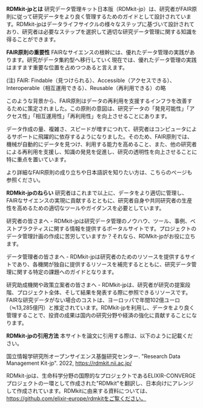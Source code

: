 **RDMkit-jpとは**
研究データ管理キット日本版（RDMkit-jp）は、研究者がFAIR原則に従って研究データをより良く管理するためのガイドとして設計されています。RDMkit-jpはデータライフサイクルの様々なステップに基づいて設計されており、研究者は必要なステップを選択して適切な研究データ管理に関する知識を得ることができます。


**FAIR原則の重要性**
FAIRなサイエンスの根幹には、優れたデータ管理の実践があります。研究がデータ集約型へ移行していく現在では、優れたデータ管理の実践はますます重要な位置を占めつつあると言えます。

(注) FAIR: Findable（見つけられる）、Accessible（アクセスできる）、Interoperable（相互運用できる）、Reusable（再利用できる）の略

このような背景から、FAIR原則はデータの再利用を支援するインフラを改善するために策定されました。この原則の意図は、研究データの「発見可能性」「アクセス性」「相互運用性」「再利用性」を向上させることにあります。

データ作成の量、複雑さ、スピードが増すにつれて、研究者はコンピュータによるサポートに飛躍的に依存するようになりました。そのため、FAIR原則では、機械が自動的にデータを見つけ、利用する能力を高めること、また、他の研究者による再利用を支援し、知識の発見を促進し、研究の透明性を向上させることに特に重点を置いています。


より詳細なFAIR原則の成り立ちや日本語訳を知りたい方は、こちらのページも参照ください。


**RDMkit-jpのねらい**
研究者はこれまで以上に、データをより適切に管理し、FAIRなサイエンスの実現に貢献するとともに、研究者自身や共同研究者の生産性を高めるための適切なツールやガイダンスを必要としています。

研究者の皆さまへ - RDMkit-jpは研究データ管理のノウハウ、ツール、事例、ベストプラクティスに関する情報を提供するポータルサイトです。プロジェクトのデータ管理計画の作成に苦労していますか？それなら、RDMkit-jpがお役に立ちます。


データ管理者の皆さまへ - RDMkit-jpは研究者のためのリソースを提供するサイトであり、各機関が独自に提供するリソースを補完するとともに、研究データ管理に関する特定の課題へのガイドとなります。


研究助成機関や政策立案者の皆さまへ - RDMkit-jpは、研究者が研究の提案段階、プロジェクト全体、そして結果を発表する際に参照できるリソースです。FAIRな研究データがない場合のコストは、ヨーロッパで年間102億ユーロ（≒13,285億円）と推定されています。RDMkit-jpを利用し、データをより良く管理することで、投資の成果は国内の研究分野や経済の強化に貢献することになります。


**RDMkit-jpの引用方法**
本サイトを論文に引用する際は、以下のように記載ください。

国立情報学研究所オープンサイエンス基盤研究センター. "Research Data Management Kit-jp". 2022, https://rdmkit.nii.ac.jp/


RDMkit-jpは、生命科学分野の国際的なプロジェクトであるELIXIR-CONVERGEプロジェクトの一環として作成された"RDMkit"を翻訳し、日本向けにアレンジして作成されています。RDMkitに由来する資料については、https://github.com/elixir-europe/rdmkitをご覧ください。